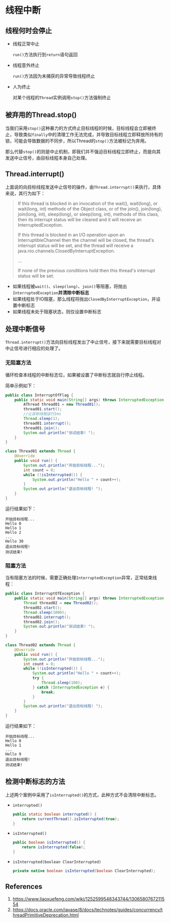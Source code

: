 # 线程中断

## 线程何时会停止

- 线程正常中止

  `run()`方法执行到`return`语句返回

- 线程意外终止

  `run()`方法因为未捕获的异常导致线程终止

- 人为终止

  对某个线程的`Thread`实例调用`stop()`方法强制终止

## 被弃用的Thread.stop()

当我们采用`stop()`这种暴力的方式终止目标线程的时候，目标线程会立即被终止，导致类似`finally`中的清理工作无法完成，并导致目标线程立即释放所持有的锁，可能会导致数据的不同步，所以Thread的`stop()`方法被标记为弃用。

那么代替`stop()`的则是中止机制，即我们并不强迫目标线程立即终止，而是向其发送中止信号，由目标线程本身自己处理。

## Thread.interrupt()

上面说的向目标线程发送中止信号的操作，由`Thread.interrupt()`来执行，具体来说，其行为如下：

> If this thread is blocked in an invocation of the wait(), wait(long), or wait(long, int) methods of the Object class, or of the join(), join(long), join(long, int), sleep(long), or sleep(long, int), methods of this class, then its interrupt status will be cleared and it will receive an InterruptedException.
>
> If this thread is blocked in an I/O operation upon an InterruptibleChannel then the channel will be closed, the thread's interrupt status will be set, and the thread will receive a java.nio.channels.ClosedByInterruptException.
>
> ...
>
> If none of the previous conditions hold then this thread's interrupt status will be set.

- 如果线程被`wait()`、`sleep(long)`、`join()`等阻塞，将抛出`InterruptedException`**并清除中断标志**
- 如果线程处于IO阻塞，那么线程将抛出`ClosedByInterruptException`，并设置中断标志
- 如果线程未处于阻塞状态，则仅设置中断标志

## 处理中断信号

`Thread.interrupt()`方法向目标线程发出了中止信号，接下来就需要目标线程对中止信号进行相应的处理了。

### 无阻塞方法

循环检查本线程的中断标志位，如果被设置了中断标志就自行停止线程。

简单示例如下：

```java
public class InterruptOfFlag {
    public static void main(String[] args) throws InterruptedException {
        AThread thread01 = new Thread01();
        thread01.start();
        //让目标线程运行1ms
        Thread.sleep(1);
        thread01.interrupt();
        thread01.join();
        System.out.println("测试结束! ");
    }
}

class Thread01 extends Thread {
    @Override
    public void run() {
        System.out.println("开始目标线程...");
        int count = 0;
        while (!isInterrupted()) {
            System.out.println("Hello " + count++);
        }
        System.out.println("退出目标线程! ");
    }
}
```

运行结果如下：

```
开始目标线程...
Hello 0
Hello 1
Hello 2
...
Hello 30
退出目标线程! 
测试结束! 
```

### 阻塞方法

当有阻塞方法的时候，需要正确处理`InterruptedException`异常，正常结束线程：

```java
public class InterruptOfException {
    public static void main(String[] args) throws InterruptedException {
        Thread thread02 = new Thread02();
        thread02.start();
        Thread.sleep(1000);
        thread02.interrupt();
        thread02.join();
        System.out.println("测试结束! ");
    }
}

class Thread02 extends Thread {
    @Override
    public void run() {
        System.out.println("开始目标线程...");
        int count = 0;
        while (!isInterrupted()) {
            System.out.println("Hello " + count++);
            try {
                Thread.sleep(100);
            } catch (InterruptedException e) {
                break;
            }
        }
        System.out.println("退出目标线程! ");
    }
}
```

运行结果如下：

```
开始目标线程...
Hello 0
Hello 1
...
Hello 9
退出目标线程! 
测试结束! 
```

## 检测中断标志的方法

上述两个案例中采用了`isInterrupted()`的方式，此种方式不会清除中断标志。

- `interrupted()`

  ```java
  public static boolean interrupted() {
      return currentThread().isInterrupted(true);
  }
  ```

- `isInterrupted()`

  ```java
  public boolean isInterrupted() {
      return isInterrupted(false);
  }
  ```

- `isInterrupted(boolean ClearInterrupted)`

  ```java
  private native boolean isInterrupted(boolean ClearInterrupted);
  ```

## References

1. https://www.liaoxuefeng.com/wiki/1252599548343744/1306580767211554
2. https://docs.oracle.com/javase/8/docs/technotes/guides/concurrency/threadPrimitiveDeprecation.html
